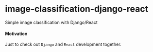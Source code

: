 # image-classification-django-react
Simple image classification with Django/React

#### Motivation

Just to check out `Django` and `React` development together.
